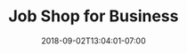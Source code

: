 ---
title: "Job Shop for Business"
date: 2018-09-02T13:04:01-07:00
draft: false

aliases:
    - /b2b/
    - /b2bjobshop/
    - /jobshop/forbusiness/
    - /jobshop/b2b/
---